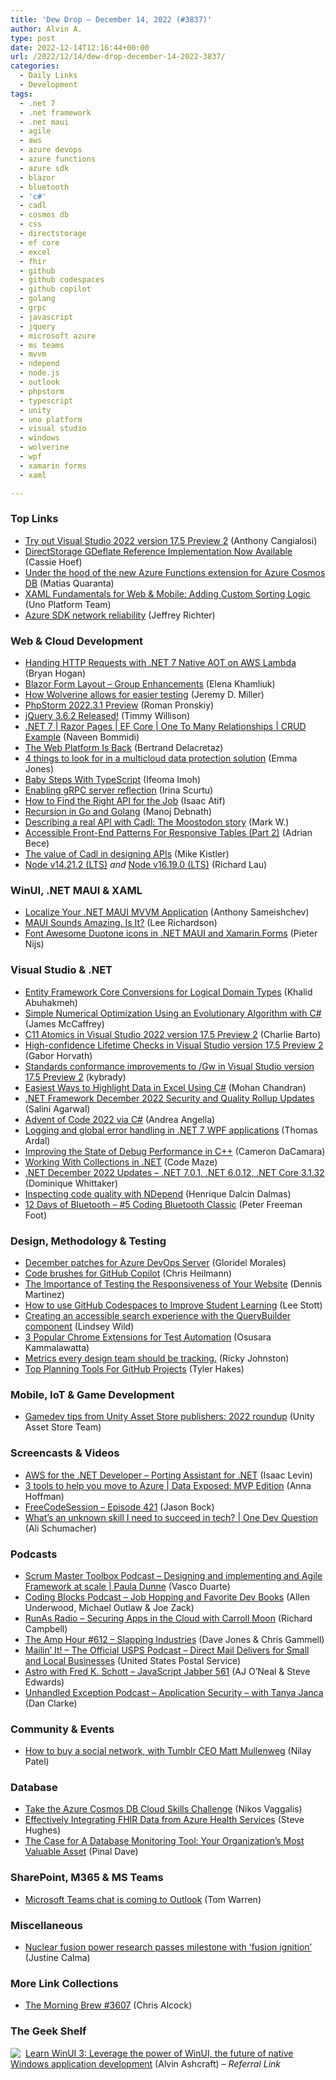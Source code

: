```yaml
---
title: 'Dew Drop – December 14, 2022 (#3837)'
author: Alvin A.
type: post
date: 2022-12-14T12:16:44+00:00
url: /2022/12/14/dew-drop-december-14-2022-3837/
categories:
  - Daily Links
  - Development
tags:
  - .net 7
  - .net framework
  - .net maui
  - agile
  - aws
  - azure devops
  - azure functions
  - azure sdk
  - blazor
  - bluetooth
  - 'c#'
  - cadl
  - cosmos db
  - css
  - directstorage
  - ef core
  - excel
  - fhir
  - github
  - github codespaces
  - github copilot
  - golang
  - grpc
  - javascript
  - jquery
  - microsoft azure
  - ms teams
  - mvvm
  - ndepend
  - node.js
  - outlook
  - phpstorm
  - typescript
  - unity
  - uno platform
  - visual studio
  - windows
  - wolverine
  - wpf
  - xamarin forms
  - xaml

---
```

### <a name="top"></a>Top Links

  * <a href="https://devblogs.microsoft.com/visualstudio/try-out-visual-studio-2022-17-5-preview-2/" target="_blank" rel="noopener">Try out Visual Studio 2022 version 17.5 Preview 2</a> (Anthony Cangialosi)
  * <a href="https://devblogs.microsoft.com/directx/directstorage-gdeflate-reference-implementation-now-available/" target="_blank" rel="noopener">DirectStorage GDeflate Reference Implementation Now Available</a> (Cassie Hoef)
  * <a href="https://devblogs.microsoft.com/cosmosdb/under-the-hood-of-the-new-azure-functions-extension-for-azure-cosmos-db/" target="_blank" rel="noopener">Under the hood of the new Azure Functions extension for Azure Cosmos DB</a> (Matias Quaranta)
  * <a href="https://platform.uno/blog/xaml-fundamentals-for-web-mobile-adding-custom-sorting-logic/" target="_blank" rel="noopener">XAML Fundamentals for Web & Mobile: Adding Custom Sorting Logic</a> (Uno Platform Team)
  * <a href="https://devblogs.microsoft.com/azure-sdk/azure-sdk-network-reliability/" target="_blank" rel="noopener">Azure SDK network reliability</a> (Jeffrey Richter)



### <a name="web"></a>Web & Cloud Development

  * <a href="https://nodogmablog.bryanhogan.net/2022/12/handing-http-requests-with-net-7-native-aot-on-aws-lambda/" target="_blank" rel="noopener">Handing HTTP Requests with .NET 7 Native AOT on AWS Lambda</a> (Bryan Hogan)
  * <a href="https://community.devexpress.com/blogs/aspnet/archive/2022/12/14/blazor-form-layout-group-enhancements.aspx" target="_blank" rel="noopener">Blazor Form Layout – Group Enhancements</a> (Elena Khamliuk)
  * <a href="https://jeremydmiller.com/2022/12/13/how-wolverine-allows-for-easier-testing/" target="_blank" rel="noopener">How Wolverine allows for easier testing</a> (Jeremy D. Miller)
  * <a href="https://blog.jetbrains.com/phpstorm/2022/12/phpstorm-2022-3-1-preview/" target="_blank" rel="noopener">PhpStorm 2022.3.1 Preview</a> (Roman Pronskiy)
  * <a href="https://blog.jquery.com/2022/12/13/jquery-3-6-2-released/" target="_blank" rel="noopener">jQuery 3.6.2 Released!</a> (Timmy Willison)
  * <a href="https://www.learmoreseekmore.com/2022/12/dotnet7-razorpages-efcore-onetomany-relationships-crud-example.html" target="_blank" rel="noopener">.NET 7 | Razor Pages | EF Core | One To Many Relationships | CRUD Example</a> (Naveen Bommidi)
  * <a href="https://blog.developer.adobe.com/the-web-platform-is-back-fa5752fabdfc?source=rss----9342990108af---4" target="_blank" rel="noopener">The Web Platform Is Back</a> (Bertrand Delacretaz)
  * <a href="https://www.microsoft.com/en-us/security/blog/2022/12/13/4-things-to-look-for-in-a-multicloud-data-protection-solution/" target="_blank" rel="noopener">4 things to look for in a multicloud data protection solution</a> (Emma Jones)
  * <a href="https://www.telerik.com/blogs/baby-steps-typescript" target="_blank" rel="noopener">Baby Steps With TypeScript</a> (Ifeoma Imoh)
  * <a href="https://irina.codes/enabling-grpc-server-reflection/" target="_blank" rel="noopener">Enabling gRPC server reflection</a> (Irina Scurtu)
  * <a href="https://blog.postman.com/how-to-find-the-right-api-postman/" target="_blank" rel="noopener">How to Find the Right API for the Job</a> (Isaac Atif)
  * <a href="https://www.developer.com/languages/golang-recursion/" target="_blank" rel="noopener">Recursion in Go and Golang</a> (Manoj Debnath)
  * <a href="https://devblogs.microsoft.com/azure-sdk/describing-a-real-api-with-cadl-the-moostodon-story/" target="_blank" rel="noopener">Describing a real API with Cadl: The Moostodon story</a> (Mark W.)
  * <a href="https://smashingmagazine.com/2022/12/accessible-front-end-patterns-responsive-tables-part2/" target="_blank" rel="noopener">Accessible Front-End Patterns For Responsive Tables (Part 2)</a> (Adrian Bece)
  * <a href="https://devblogs.microsoft.com/azure-sdk/the-value-of-cadl-in-designing-apis/" target="_blank" rel="noopener">The value of Cadl in designing APIs</a> (Mike Kistler)
  * <a href="https://nodejs.org/en/blog/release/v14.21.2" target="_blank" rel="noopener">Node v14.21.2 (LTS)</a> _and_ <a href="https://nodejs.org/en/blog/release/v16.19.0" target="_blank" rel="noopener">Node v16.19.0 (LTS)</a> (Richard Lau)



### <a name="silverlight"></a>WinUI, .NET MAUI & XAML

  * <a href="https://community.devexpress.com/blogs/mobile/archive/2022/12/13/localize-your-net-maui-mvvm-application.aspx" target="_blank" rel="noopener">Localize Your .NET MAUI MVVM Application</a> (Anthony Sameishchev)
  * <a href="http://www.leerichardson.com/2022/12/maui-sounds-amazing-is-it.html" target="_blank" rel="noopener">MAUI Sounds Amazing. Is It?</a> (Lee Richardson)
  * <a href="https://blog.pieeatingninjas.be/2022/12/13/fontawesome-duotone-icons-in-maui-and-xamarin-forms/" target="_blank" rel="noopener">Font Awesome Duotone icons in .NET MAUI and Xamarin.Forms</a> (Pieter Nijs)



### <a name="dotnet"></a>Visual Studio & .NET

  * <a href="https://khalidabuhakmeh.com/entity-framework-core-conversions-for-logical-domain-types" target="_blank" rel="noopener">Entity Framework Core Conversions for Logical Domain Types</a> (Khalid Abuhakmeh)
  * <a href="https://visualstudiomagazine.com/articles/2022/12/12/simple-numerical-optimization.aspx" target="_blank" rel="noopener">Simple Numerical Optimization Using an Evolutionary Algorithm with C#</a> (James McCaffrey)
  * <a href="https://devblogs.microsoft.com/cppblog/c11-atomics-in-visual-studio-2022-version-17-5-preview-2/" target="_blank" rel="noopener">C11 Atomics in Visual Studio 2022 version 17.5 Preview 2</a> (Charlie Barto)
  * <a href="https://devblogs.microsoft.com/cppblog/high-confidence-lifetime-checks-in-visual-studio-version-17-5-preview-2/" target="_blank" rel="noopener">High-confidence Lifetime Checks in Visual Studio version 17.5 Preview 2</a> (Gabor Horvath)
  * <a href="https://devblogs.microsoft.com/cppblog/standards-conformance-improvements-to-gw-in-visual-studio-version-17-5-preview-2/" target="_blank" rel="noopener">Standards conformance improvements to /Gw in Visual Studio version 17.5 Preview 2</a> (kybrady)
  * <a href="https://www.syncfusion.com/blogs/post/highlight-data-in-excel-using-csharp.aspx?utm_source=alvinashcraft&utm_medium=email&utm_campaign=alvinashcraft_blog_edmdec22" target="_blank" rel="noopener">Easiest Ways to Highlight Data in Excel Using C#</a> (Mohan Chandran)
  * <a href="https://devblogs.microsoft.com/dotnet/dotnet-framework-december-2022-security-and-quality-rollup-updates/" target="_blank" rel="noopener">.NET Framework December 2022 Security and Quality Rollup Updates</a> (Salini Agarwal)
  * <a href="https://www.linkedin.com/pulse/advent-code-2022-via-c-andrea-angella/" target="_blank" rel="noopener">Advent of Code 2022 via C#</a> (Andrea Angella)
  * <a href="https://blog.elmah.io/logging-and-global-error-handling-in-net-7-wpf-applications/" target="_blank" rel="noopener">Logging and global error handling in .NET 7 WPF applications</a> (Thomas Ardal)
  * <a href="https://devblogs.microsoft.com/cppblog/improving-the-state-of-debug-performance-in-c/" target="_blank" rel="noopener">Improving the State of Debug Performance in C++</a> (Cameron DaCamara)
  * <a href="https://code-maze.com/dotnet-collections-overview/" target="_blank" rel="noopener">Working With Collections in .NET</a> (Code Maze)
  * <a href="https://devblogs.microsoft.com/dotnet/december-2022-updates/" target="_blank" rel="noopener">.NET December 2022 Updates – .NET 7.0.1, .NET 6.0.12, .NET Core 3.1.32</a> (Dominique Whittaker)
  * <a href="https://intodot.net/inspecting-code-quality-with-ndepend/" target="_blank" rel="noopener">Inspecting code quality with NDepend</a> (Henrique Dalcin Dalmas)
  * <a href="https://inthehand.com/2022/12/13/12-days-of-bluetooth-5-coding-bluetooth-classic/" target="_blank" rel="noopener">12 Days of Bluetooth – #5 Coding Bluetooth Classic</a> (Peter Freeman Foot)



### <a name="design"></a>Design, Methodology & Testing

  * <a href="https://devblogs.microsoft.com/devops/december-patches-for-azure-devops-server-2/" target="_blank" rel="noopener">December patches for Azure DevOps Server</a> (Gloridel Morales)
  * <a href="https://christianheilmann.com/2022/12/13/code-brushes-for-github-copilot/" target="_blank" rel="noopener">Code brushes for GitHub Copilot</a> (Chris Heilmann)
  * <a href="https://www.telerik.com/blogs/importance-testing-responsiveness-website" target="_blank" rel="noopener">The Importance of Testing the Responsiveness of Your Website</a> (Dennis Martinez)
  * <a href="https://techcommunity.microsoft.com/t5/educator-developer-blog/how-to-use-github-codespaces-to-improve-student-learning/ba-p/3696578" target="_blank" rel="noopener">How to use GitHub Codespaces to Improve Student Learning</a> (Lee Stott)
  * <a href="https://github.blog/2022-12-13-creating-an-accessible-search-experience-with-the-querybuilder-component/" target="_blank" rel="noopener">Creating an accessible search experience with the QueryBuilder component</a> (Lindsey Wild)
  * <a href="https://www.syncfusion.com/blogs/post/3-popular-chrome-extensions-for-test-automation.aspx?utm_source=alvinashcraft&utm_medium=email&utm_campaign=alvinashcraft_blog_edmdec22" target="_blank" rel="noopener">3 Popular Chrome Extensions for Test Automation</a> (Osusara Kammalawatta)
  * <a href="https://medium.com/uxr-microsoft/metrics-every-design-team-should-be-tracking-592a9918cdac?source=rss----59751c8587e8---4" target="_blank" rel="noopener">Metrics every design team should be tracking.</a> (Ricky Johnston)
  * <a href="https://www.7pace.com/blog/github-planning-tool" target="_blank" rel="noopener">Top Planning Tools For GitHub Projects</a> (Tyler Hakes)



### <a name="mobile"></a>Mobile, IoT & Game Development

  * <a href="https://blog.unity.com/games/tips-from-asset-store-publishers-2022-roundup" target="_blank" rel="noopener">Gamedev tips from Unity Asset Store publishers: 2022 roundup</a> (Unity Asset Store Team)



### <a name="videos"></a>Screencasts & Videos

  * <a href="http://www.youtube.com/watch?v=a3PI3klFtk8" target="_blank" rel="noopener">AWS for the .NET Developer &#8211; Porting Assistant for .NET</a> (Isaac Levin)
  * <a href="http://www.youtube.com/watch?v=RNyNqK0gERM" target="_blank" rel="noopener">3 tools to help you move to Azure | Data Exposed: MVP Edition</a> (Anna Hoffman)
  * <a href="http://www.youtube.com/watch?v=y6Kz5KIyzTk" target="_blank" rel="noopener">FreeCodeSession &#8211; Episode 421</a> (Jason Bock)
  * <a href="http://www.youtube.com/watch?v=cTkjZbTUB_0" target="_blank" rel="noopener">What’s an unknown skill I need to succeed in tech? | One Dev Question</a> (Ali Schumacher)



### <a name="podcasts"></a>Podcasts

  * <a href="https://scrummastertoolbox.libsyn.com/designing-and-implementing-and-agile-framework-at-scale-paula-dunne" target="_blank" rel="noopener">Scrum Master Toolbox Podcast &#8211; Designing and implementing and Agile Framework at scale | Paula Dunne</a> (Vasco Duarte)
  * <a href="https://www.codingblocks.net/podcast/job-hopping-favorite-dev-books/" target="_blank" rel="noopener">Coding Blocks Podcast &#8211; Job Hopping and Favorite Dev Books</a> (Allen Underwood, Michael Outlaw & Joe Zack)
  * <a href="https://runasradio.com/Shows/Show/858" target="_blank" rel="noopener">RunAs Radio &#8211; Securing Apps in the Cloud with Carroll Moon</a> (Richard Campbell)
  * <a href="https://theamphour.com/612-slapping-industries/?utm_source=rss&utm_medium=rss&utm_campaign=612-slapping-industries" target="_blank" rel="noopener">The Amp Hour #612 – Slapping Industries</a> (Dave Jones & Chris Gammell)
  * <a href="https://podcasts.apple.com/us/podcast/direct-mail-delivers-for-small-and-local-businesses/id1587184784?i=1000590048245" target="_blank" rel="noopener">Mailin’ It! &#8211; The Official USPS Podcast &#8211; Direct Mail Delivers for Small and Local Businesses</a> (United States Postal Service)
  * <a href="https://topenddevs.com/podcasts/javascript-jabber/episodes/astro-with-fred-k-schott-jsj-561" target="_blank" rel="noopener">Astro with Fred K. Schott &#8211; JavaScript Jabber 561</a> (AJ O&#8217;Neal & Steve Edwards)
  * <a href="https://unhandledexceptionpodcast.com/posts/0047-applicationsecurity/" target="_blank" rel="noopener">Unhandled Exception Podcast &#8211; Application Security &#8211; with Tanya Janca</a> (Dan Clarke)



### <a name="events"></a>Community & Events

  * <a href="https://www.theverge.com/23506085/wordpress-twitter-tumblr-ceo-matt-mullenweg-elon-musk" target="_blank" rel="noopener">How to buy a social network, with Tumblr CEO Matt Mullenweg</a> (Nilay Patel)



### <a name="sql"></a>Database

  * <a href="http://www.i-programmer.info/news/150-training-a-education/15936-take-the-azure-cosmos-db-cloud-skills-challenge.html" target="_blank" rel="noopener">Take the Azure Cosmos DB Cloud Skills Challenge</a> (Nikos Vaggalis)
  * <a href="https://www.sqlservercentral.com/blogs/effectively-integrating-fhir-data-from-azure-health-services" target="_blank" rel="noopener">Effectively Integrating FHIR Data from Azure Health Services</a> (Steve Hughes)
  * <a href="https://blog.sqlauthority.com/2022/12/13/the-case-for-a-database-monitoring-tool-your-organizations-most-valuable-asset/?utm_source=rss&utm_medium=rss&utm_campaign=the-case-for-a-database-monitoring-tool-your-organizations-most-valuable-asset" target="_blank" rel="noopener">The Case for A Database Monitoring Tool: Your Organization’s Most Valuable Asset</a> (Pinal Dave)



### <a name="sp"></a>SharePoint, M365 & MS Teams

  * <a href="https://www.theverge.com/2022/12/14/23508755/microsoft-outlook-teams-chat-integration-feature" target="_blank" rel="noopener">Microsoft Teams chat is coming to Outlook</a> (Tom Warren)



### <a name="misc"></a>Miscellaneous

  * <a href="https://www.theverge.com/2022/12/13/23506086/nuclear-fusion-power-research-milestone-net-energy-gain" target="_blank" rel="noopener">Nuclear fusion power research passes milestone with ‘fusion ignition’</a> (Justine Calma)



### <a name="links"></a>More Link Collections

  * <a href="https://blog.cwa.me.uk/2022/12/14/the-morning-brew-3607/" target="_blank" rel="noopener">The Morning Brew #3607</a> (Chris Alcock)



### <a name="shelf"></a>The Geek Shelf

<a href="https://www.amazon.com/dp/1800208669/?amavin-20" target="_blank" rel="noopener"><img decoding="async" align="left" style="margin: 0px 4px 0px 0px; border: 0px currentcolor; border-image: none; float: left; display: inline; background-image: none;" src="https://m.media-amazon.com/images/I/41Z9lMC71WL._SS135_.jpg" border="0" /></a>&nbsp;<a href="https://www.amazon.com/dp/1800208669/?amavin-20" target="_blank" rel="noopener">Learn WinUI 3: Leverage the power of WinUI, the future of native Windows application development</a> (Alvin Ashcraft) _&#8211; Referral Link_